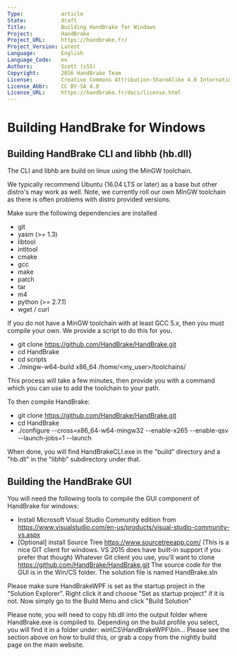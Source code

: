 ```yaml
---
Type:            article
State:           draft
Title:           Building HandBrake for Windows
Project:         HandBrake
Project_URL:     https://handbrake.fr/
Project_Version: Latest
Language:        English
Language_Code:   en
Authors:         Scott (s55)
Copyright:       2016 HandBrake Team
License:         Creative Commons Attribution-ShareAlike 4.0 International
License_Abbr:    CC BY-SA 4.0
License_URL:     https://handbrake.fr/docs/license.html
---
```


Building HandBrake for Windows
==========================================


## Building HandBrake CLI and libhb (hb.dll)

The CLI and libhb are build on linux using the MinGW toolchain.

We typically recommend Ubuntu (16.04 LTS or later) as a base but other distro's may work as well.
Note, we currently roll our own MinGW toolchain as there is often problems with distro provided versions.

Make sure the following dependencies are installed

  - git
  - yasm  (>= 1.3)
  - libtool
  - intltool
  - cmake
  - gcc
  - make
  - patch
  - tar
  - m4
  - python (>= 2.7.1)
  - wget / curl
  
If you do not have a MinGW toolchain with at least GCC 5.x, then you must compile your own. We provide a script to do this for you.

  - git clone https://github.com/HandBrake/HandBrake.git
  - cd HandBrake
  - cd scripts
  - ./mingw-w64-build x86_64 /home/&lt;my_user&gt;/toolchains/
  
This process will take a few minutes, then provide you with a command which you can use to add the toolchain to your path.
 
To then compile HandBrake:

  - git clone https://github.com/HandBrake/HandBrake.git
  - cd HandBrake
  - ./configure --cross=x86_64-w64-mingw32 --enable-x265 --enable-qsv --launch-jobs=1 --launch
  
When done, you will find HandBrakeCLI.exe in the "build" directory and a "hb.dll" in the "libhb" subdirectory under that.


## Building the HandBrake GUI

You will need the following tools to compile the GUI component of HandBrake for windows:

  - Install Microsoft Visual Studio Community edition from ​https://www.visualstudio.com/en-us/products/visual-studio-community-vs.aspx 
  - [Optional] install Source Tree ​https://www.sourcetreeapp.com/ (This is a nice GIT client for windows. VS 2015 does have built-in support if you prefer that though) 
    Whatever Git client you use, you'll want to clone ​https://github.com/HandBrake/HandBrake.git The source code for the GUI is in the Win/CS folder. The solution file is named HandBrake.sln

Please make sure HandBrakeWPF is set as the startup project in the "Solution Explorer". Right click it and choose "Set as startup project" if it is not. Now simply go to the Build Menu and click "Build Solution"

Please note, you will need to copy hb.dll into the output folder where HandBrake.exe is compiled to. Depending on the build profile you select, you will find it in a folder under: win\CS\HandBrakeWPF\bin\...
Please see the section above on how to build this, or grab a copy from the nightly build page on the main website.
